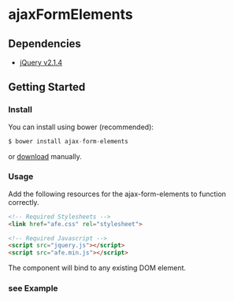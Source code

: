 # ajaxFormElements

## Dependencies

- [jQuery v2.1.4](http://jquery.com/)


## Getting Started

### Install

You can install using bower (recommended):

```javascript
$ bower install ajax-form-elements
```

or [download](https://github.com/efureev/ajax-form-elements) manually.


### Usage

Add the following resources for the ajax-form-elements to function correctly.

```html
<!-- Required Stylesheets -->
<link href="afe.css" rel="stylesheet">

<!-- Required Javascript -->
<script src="jquery.js"></script>
<script src="afe.min.js"></script>
```

The component will bind to any existing DOM element.

### see Example
